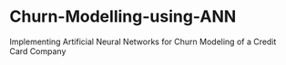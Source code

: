 # Churn-Modelling-using-ANN
Implementing Artificial Neural Networks for Churn Modeling of a Credit Card Company
